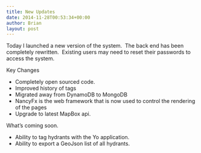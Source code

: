 ```yaml
---
title: New Updates
date: 2014-11-28T00:53:34+00:00
author: Brian
layout: post
---
```

Today I launched a new version of the system.  The back end has been completely rewritten.  Existing users may need to reset their passwords to access the system.

Key Changes

  * Completely open sourced code.
  * Improved history of tags
  * Migrated away from DynamoDB to MongoDB
  * NancyFx is the web framework that is now used to control the rendering of the pages
  * Upgrade to latest MapBox api.

What&#8217;s coming soon.

  * Ability to tag hydrants with the Yo application.
  * Ability to export a GeoJson list of all hydrants.